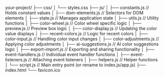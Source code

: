 your-project/
├── css/
│   └── styles.css
├── js/
│   ├── constants.js       // Holds constant values
│   ├── dom-elements.js    // Selectors for DOM elements
│   ├── state.js           // Manages application state
│   ├── utils.js           // Utility functions
│   ├── color-wheel.js     // Color wheel specific logic
│   ├── preview.js         // Preview box logic
│   ├── color-display.js   // Updating the color value displays
│   ├── recent-colors.js   // Logic for recent colors
│   ├── color-input.js     // Handling color input changes
│   ├── color-adjustments.js // Applying color adjustments
│   ├── ai-suggestions.js  // AI color suggestions logic
│   ├── export-import.js   // Exporting and sharing functionality
│   ├── event-handlers.js  // Individual event handler functions
│   ├── event-listeners.js // Attaching event listeners
│   ├── helpers.js         // Helper functions
│   └── script.js          // Main entry point (or rename to index.js/app.js)
├── index.html
└── favicon.ico
